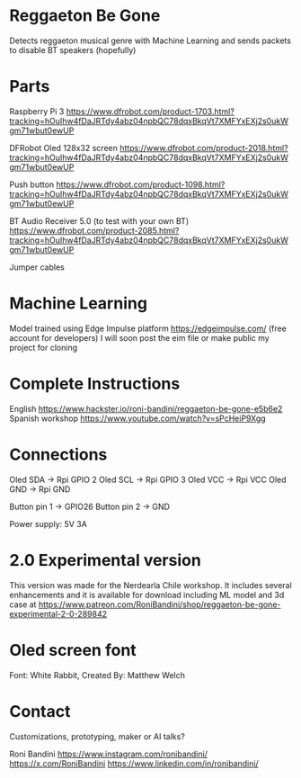 # Reggaeton Be Gone
Detects reggaeton musical genre with Machine Learning and sends packets to disable BT speakers (hopefully)

# Parts 
Raspberry Pi 3 https://www.dfrobot.com/product-1703.html?tracking=hOuIhw4fDaJRTdy4abz04npbQC78dqxBkqVt7XMFYxEXj2s0ukWgm71wbut0ewUP

DFRobot Oled 128x32 screen https://www.dfrobot.com/product-2018.html?tracking=hOuIhw4fDaJRTdy4abz04npbQC78dqxBkqVt7XMFYxEXj2s0ukWgm71wbut0ewUP

Push button https://www.dfrobot.com/product-1098.html?tracking=hOuIhw4fDaJRTdy4abz04npbQC78dqxBkqVt7XMFYxEXj2s0ukWgm71wbut0ewUP

BT Audio Receiver 5.0 (to test with your own BT) https://www.dfrobot.com/product-2085.html?tracking=hOuIhw4fDaJRTdy4abz04npbQC78dqxBkqVt7XMFYxEXj2s0ukWgm71wbut0ewUP 

Jumper cables

# Machine Learning
Model trained using Edge Impulse platform https://edgeimpulse.com/ (free account for developers)
I will soon post the eim file or make public my project for cloning

# Complete Instructions
English https://www.hackster.io/roni-bandini/reggaeton-be-gone-e5b6e2
Spanish workshop https://www.youtube.com/watch?v=sPcHeiP9Xgg

# Connections
Oled SDA ->  Rpi GPIO 2
Oled SCL -> Rpi GPIO 3
Oled VCC -> Rpi VCC
Oled GND -> Rpi GND

Button pin 1 -> GPIO26
Button pin 2 -> GND

Power supply: 5V 3A

# 2.0 Experimental version
This version was made for the Nerdearla Chile workshop. It includes several enhancements and it is available for download including ML model and 3d case at https://www.patreon.com/RoniBandini/shop/reggaeton-be-gone-experimental-2-0-289842


# Oled screen font
Font: White Rabbit, Created By: Matthew Welch

# Contact
Customizations, prototyping, maker or AI talks? 

Roni Bandini
https://www.instagram.com/ronibandini/
https://x.com/RoniBandini
https://www.linkedin.com/in/ronibandini/
